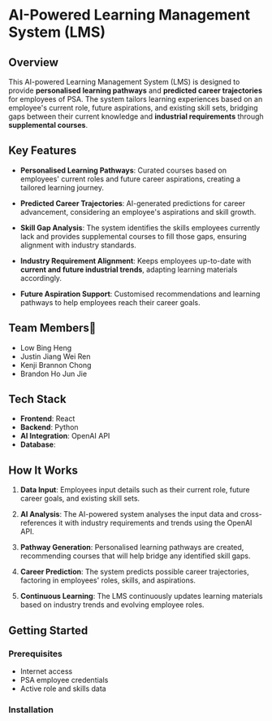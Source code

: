 # AI-Powered Learning Management System (LMS)

## Overview

This AI-powered Learning Management System (LMS) is designed to provide **personalised learning pathways** and **predicted career trajectories** for employees of PSA. The system tailors learning experiences based on an employee's current role, future aspirations, and existing skill sets, bridging gaps between their current knowledge and **industrial requirements** through **supplemental courses**.

## Key Features

- **Personalised Learning Pathways**: Curated courses based on employees' current roles and future career aspirations, creating a tailored learning journey.
  
- **Predicted Career Trajectories**: AI-generated predictions for career advancement, considering an employee's aspirations and skill growth.

- **Skill Gap Analysis**: The system identifies the skills employees currently lack and provides supplemental courses to fill those gaps, ensuring alignment with industry standards.

- **Industry Requirement Alignment**: Keeps employees up-to-date with **current and future industrial trends**, adapting learning materials accordingly.

- **Future Aspiration Support**: Customised recommendations and learning pathways to help employees reach their career goals.

## Team Members👥

- Low Bing Heng
- Justin Jiang Wei Ren
- Kenji Brannon Chong
- Brandon Ho Jun Jie
  
## Tech Stack

- **Frontend**: React
- **Backend**: Python
- **AI Integration**: OpenAI API
- **Database**: 

## How It Works

1. **Data Input**: Employees input details such as their current role, future career goals, and existing skill sets.
   
2. **AI Analysis**: The AI-powered system analyses the input data and cross-references it with industry requirements and trends using the OpenAI API.

3. **Pathway Generation**: Personalised learning pathways are created, recommending courses that will help bridge any identified skill gaps.

4. **Career Prediction**: The system predicts possible career trajectories, factoring in employees' roles, skills, and aspirations.

5. **Continuous Learning**: The LMS continuously updates learning materials based on industry trends and evolving employee roles.

## Getting Started

### Prerequisites

- Internet access
- PSA employee credentials
- Active role and skills data

### Installation

